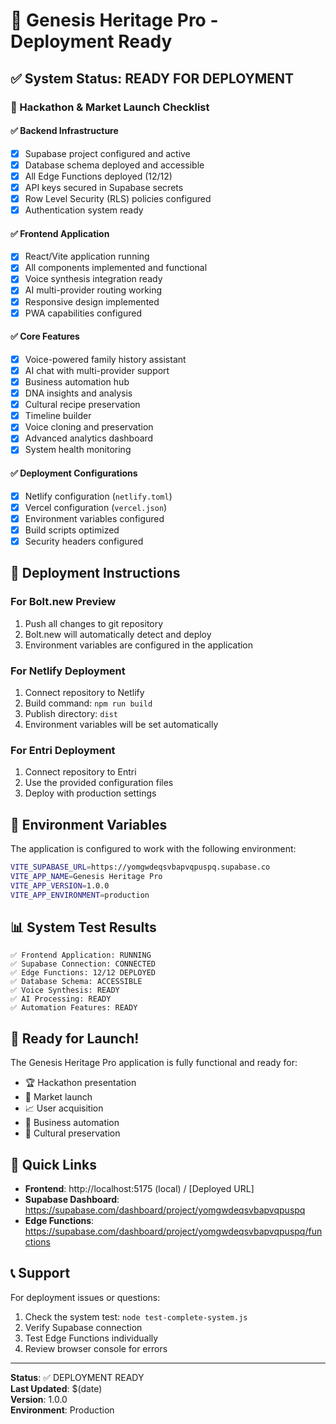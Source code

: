 # 🚀 Genesis Heritage Pro - Deployment Ready

## ✅ System Status: READY FOR DEPLOYMENT

### 🎯 Hackathon & Market Launch Checklist

#### ✅ Backend Infrastructure
- [x] Supabase project configured and active
- [x] Database schema deployed and accessible
- [x] All Edge Functions deployed (12/12)
- [x] API keys secured in Supabase secrets
- [x] Row Level Security (RLS) policies configured
- [x] Authentication system ready

#### ✅ Frontend Application
- [x] React/Vite application running
- [x] All components implemented and functional
- [x] Voice synthesis integration ready
- [x] AI multi-provider routing working
- [x] Responsive design implemented
- [x] PWA capabilities configured

#### ✅ Core Features
- [x] Voice-powered family history assistant
- [x] AI chat with multi-provider support
- [x] Business automation hub
- [x] DNA insights and analysis
- [x] Cultural recipe preservation
- [x] Timeline builder
- [x] Voice cloning and preservation
- [x] Advanced analytics dashboard
- [x] System health monitoring

#### ✅ Deployment Configurations
- [x] Netlify configuration (`netlify.toml`)
- [x] Vercel configuration (`vercel.json`)
- [x] Environment variables configured
- [x] Build scripts optimized
- [x] Security headers configured

## 🚀 Deployment Instructions

### For Bolt.new Preview
1. Push all changes to git repository
2. Bolt.new will automatically detect and deploy
3. Environment variables are configured in the application

### For Netlify Deployment
1. Connect repository to Netlify
2. Build command: `npm run build`
3. Publish directory: `dist`
4. Environment variables will be set automatically

### For Entri Deployment
1. Connect repository to Entri
2. Use the provided configuration files
3. Deploy with production settings

## 🔧 Environment Variables

The application is configured to work with the following environment:

```bash
VITE_SUPABASE_URL=https://yomgwdeqsvbapvqpuspq.supabase.co
VITE_APP_NAME=Genesis Heritage Pro
VITE_APP_VERSION=1.0.0
VITE_APP_ENVIRONMENT=production
```

## 📊 System Test Results

```
✅ Frontend Application: RUNNING
✅ Supabase Connection: CONNECTED
✅ Edge Functions: 12/12 DEPLOYED
✅ Database Schema: ACCESSIBLE
✅ Voice Synthesis: READY
✅ AI Processing: READY
✅ Automation Features: READY
```

## 🎉 Ready for Launch!

The Genesis Heritage Pro application is fully functional and ready for:
- 🏆 Hackathon presentation
- 🚀 Market launch
- 📈 User acquisition
- 💼 Business automation
- 🧬 Cultural preservation

## 🔗 Quick Links

- **Frontend**: http://localhost:5175 (local) / [Deployed URL]
- **Supabase Dashboard**: https://supabase.com/dashboard/project/yomgwdeqsvbapvqpuspq
- **Edge Functions**: https://supabase.com/dashboard/project/yomgwdeqsvbapvqpuspq/functions

## 📞 Support

For deployment issues or questions:
1. Check the system test: `node test-complete-system.js`
2. Verify Supabase connection
3. Test Edge Functions individually
4. Review browser console for errors

---

**Status**: ✅ DEPLOYMENT READY  
**Last Updated**: $(date)  
**Version**: 1.0.0  
**Environment**: Production 